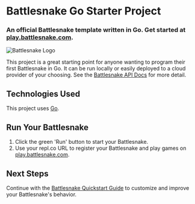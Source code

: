 # Battlesnake Go Starter Project

### An official Battlesnake template written in Go. Get started at [play.battlesnake.com](https://play.battlesnake.com).

![Battlesnake Logo](https://media.battlesnake.com/social/StarterSnakeGitHubRepos_Go.png)

This project is a great starting point for anyone wanting to program their first Battlesnake in Go. It can be run locally or easily deployed to a cloud provider of your choosing. See the [Battlesnake API Docs](https://docs.battlesnake.com/api) for more detail. 

## Technologies Used

This project uses [Go](https://go.dev/).

## Run Your Battlesnake

1. Click the green 'Run' button to start your Battlesnake.
2. Use your repl.co URL to register your Battlesnake and play games on [play.battlesnake.com](https://play.battlesnake.com).

## Next Steps

Continue with the [Battlesnake Quickstart Guide](https://docs.battlesnake.com/quickstart) to customize and improve your Battlesnake's behavior.
